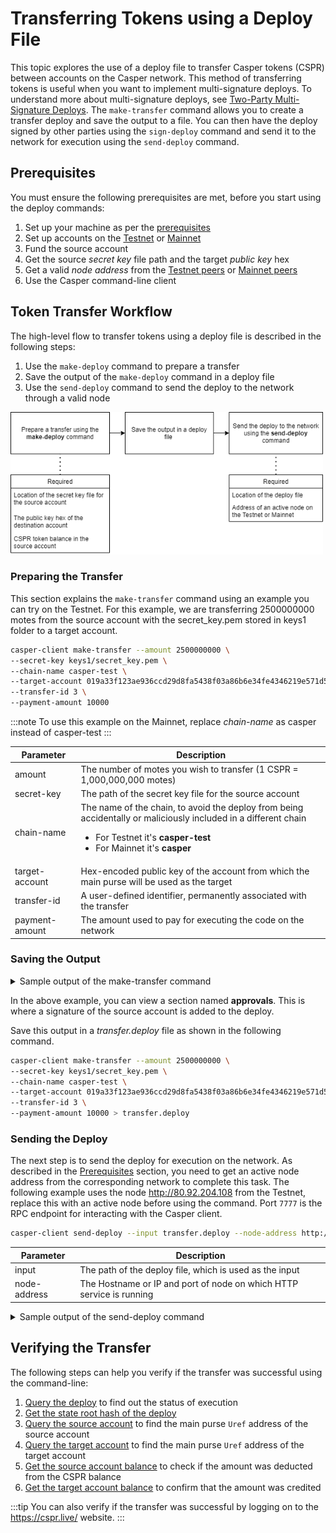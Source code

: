 # Transferring Tokens using a Deploy File

This topic explores the use of a deploy file to transfer Casper tokens (CSPR) between accounts on the Casper network. This method of transferring tokens is useful when you want to implement multi-signature deploys. To understand more about multi-signature deploys, see [Two-Party Multi-Signature Deploys](two-party-multi-sig.md). The `make-transfer` command allows you to create a transfer deploy and save the output to a file. You can then have the deploy signed by other parties using the `sign-deploy` command and send it to the network for execution using the `send-deploy` command.

## Prerequisites

You must ensure the following prerequisites are met, before you start using the deploy commands:

1.  Set up your machine as per the [prerequisites](setup.md)
2.  Set up accounts on the [Testnet](https://testnet.cspr.live/) or [Mainnet](https://cspr.live/)
1.  Fund the source account
2.  Get the source *secret key* file path and the target *public key* hex
3.  Get a valid *node address* from the [Testnet peers](https://testnet.cspr.live/tools/peers) or [Mainnet peers](https://cspr.live/tools/peers) 
4.  Use the Casper command-line client

## Token Transfer Workflow

The high-level flow to transfer tokens using a deploy file is described in the following steps:
1. Use the `make-deploy` command to prepare a transfer
2. Save the output of the `make-deploy` command in a deploy file
3. Use the `send-deploy` command to send the deploy to the network through a valid node

<img src="/static/image/workflow/deploy-flow.png" width="500" />

### Preparing the Transfer

This section explains the `make-transfer` command using an example you can try on the Testnet. For this example, we are transferring 2500000000 motes from the source account with the secret_key.pem stored in keys1 folder to a target account.  

```bash
casper-client make-transfer --amount 2500000000 \
--secret-key keys1/secret_key.pem \
--chain-name casper-test \
--target-account 019a33f123ae936ccd29d8fa5438f03a86b6e34fe4346219e571d5ac42cbff5be6 \
--transfer-id 3 \
--payment-amount 10000
```

:::note
To use this example on the Mainnet, replace *chain-name* as casper instead of casper-test
:::

| Parameter               | Description                                                                                                 |
| ----------------------- | ----------------------------------------------------------------------------------------------------------- |
| amount                  | The number of motes you wish to transfer (1 CSPR = 1,000,000,000 motes)        |
| secret-key              | The path of the secret key file for the source account          |
| chain-name              | The name of the chain, to avoid the deploy from being accidentally or maliciously included in a different chain <ul><li>For Testnet it's **casper-test**</li><li>For Mainnet it's **casper**</li></ul> |
| target-account          | Hex-encoded public key of the account from which the main purse will be used as the target    |
| transfer-id             | A user-defined identifier, permanently associated with the transfer |
| payment-amount          | The amount used to pay for executing the code on the network |


### Saving the Output

<details>
<summary>Sample output of the make-transfer command</summary>

```json
{
  "hash": "34c4adbaa5493d9485637396a1a500657765ca35845bf15527be3149e5beb008",
  "header": {
    "account": "01e07110e92f554014ffdecc2582c999fcac7a9fbfad3ed7d8ae1cb14681f18a7b",
    "timestamp": "2021-10-27T11:16:59.592Z",
    "ttl": "30m",
    "gas_price": 1,
    "body_hash": "5f3f6f7ba595b95084173dc4f1052198ed9993847337c9d8a091226798d2f42a",
    "dependencies": [],
    "chain_name": "casper-test"
  },
  "payment": {
    "ModuleBytes": {
      "module_bytes": "",
      "args": [
        [
          "amount",
          {
            "cl_type": "U512",
            "bytes": "021027",
            "parsed": "10000"
          }
        ]
      ]
    }
  },
  "session": {
    "Transfer": {
      "args": [
        [
          "amount",
          {
            "cl_type": "U512",
            "bytes": "0400f90295",
            "parsed": "2500000000"
          }
        ],
        [
          "target",
          {
            "cl_type": {
              "ByteArray": 32
            },
            "bytes": "9c4dca7bcd384a081b7d014a6593bb27007a38d922d2693fa7999abd736d09b8",
            "parsed": "9c4dca7bcd384a081b7d014a6999bb27007a38d922d2693fa7800abd736d09b8"
          }
        ],
        [
          "id",
          {
            "cl_type": {
              "Option": "U64"
            },
            "bytes": "010300000000000000",
            "parsed": 3
          }
        ]
      ]
    }
  },
  "approvals": [
    {
      "signer": "01e07110e92f554014ffdecc2582c999fcac7a9fbfad3ed7d8ae1cb14681f18a7b",
      "signature": "01a2f5ce9f83898145e9db7c48d2da7b3af67e26759aeaab98f4ee244546ba132931e22aca83366a7aebf9b8e3fd5b8a8f4d73af21824d0b4906"
    }
  ]
}
```
</details>

In the above example, you can view a section named **approvals**. This is where a signature of the source account is added to the deploy. 

Save this output in a *transfer.deploy* file as shown in the following command.

```bash
casper-client make-transfer --amount 2500000000 \
--secret-key keys1/secret_key.pem \
--chain-name casper-test \
--target-account 019a33f123ae936ccd29d8fa5438f03a86b6e34fe4346219e571d5ac42cbff5be6 \
--transfer-id 3 \
--payment-amount 10000 > transfer.deploy
```

### Sending the Deploy

The next step is to send the deploy for execution on the network. As described in the [Prerequisites](deploy-transfer#prerequisites) section, you need to get an active node address from the corresponding network to complete this task. The following example uses the node http://80.92.204.108 from the Testnet, replace this with an active node before using the command. Port `7777` is the RPC endpoint for interacting with the Casper client.

```bash
casper-client send-deploy --input transfer.deploy --node-address http://80.92.204.108:7777
```

| Parameter               | Description                                 |
| ----------------------- | ------------------------------------------- |
| input                   | The path of the deploy file, which is used as the input      |
| node-address            | The Hostname or IP and port of node on which HTTP service is running |

<details>
<summary>Sample output of the send-deploy command</summary>

```json
{
  "id": 261147078494867680,
  "jsonrpc": "2.0",
  "result": {
    "api_version": "1.3.4",
    "deploy_hash": "87912f9ea859159dcf2f0554751ba0bce8b1df41f4b4339bc6de370d7734bdae"
  }
}
```
</details>

## Verifying the Transfer 

The following steps can help you verify if the transfer was successful using the command-line:
1. [Query the deploy](querying#querying-deploys) to find out the status of execution
2. [Get the state root hash of the deploy](transfer-workflow#state-root-hash) 
2. [Query the source account](transfer-workflow#query-the-source-account) to find the main purse `Uref` address of the source account
3. [Query the target account](transfer-workflow#query-the-target-account) to find the main purse `Uref` address of the target account
4. [Get the source account balance](transfer-workflow#get-source-account-balance) to check if the amount was deducted from the CSPR balance
5. [Get the target account balance](transfer-workflow#get-target-account-balance) to confirm that the amount was credited

:::tip
You can also verify if the transfer was successful by logging on to the https://cspr.live/ website.
:::
